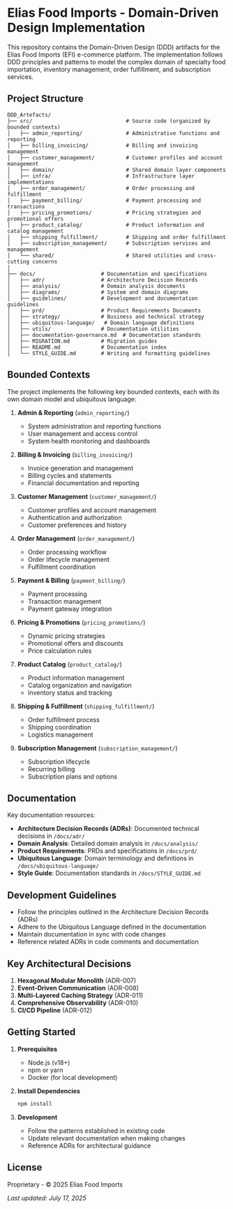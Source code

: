 # Elias Food Imports - Domain-Driven Design Implementation

This repository contains the Domain-Driven Design (DDD) artifacts for the Elias Food Imports (EFI) e-commerce platform. The implementation follows DDD principles and patterns to model the complex domain of specialty food importation, inventory management, order fulfillment, and subscription services.

## Project Structure

```
DDD_Artefacts/
├── src/                              # Source code (organized by bounded contexts)
│   ├── admin_reporting/              # Administrative functions and reporting
│   ├── billing_invoicing/            # Billing and invoicing management
│   ├── customer_management/          # Customer profiles and account management
│   ├── domain/                       # Shared domain layer components
│   ├── infra/                        # Infrastructure layer implementations
│   ├── order_management/             # Order processing and fulfillment
│   ├── payment_billing/              # Payment processing and transactions
│   ├── pricing_promotions/           # Pricing strategies and promotional offers
│   ├── product_catalog/              # Product information and catalog management
│   ├── shipping_fulfillment/         # Shipping and order fulfillment
│   ├── subscription_management/      # Subscription services and management
│   └── shared/                       # Shared utilities and cross-cutting concerns
│
├── docs/                     # Documentation and specifications
│   ├── adr/                  # Architecture Decision Records
│   ├── analysis/             # Domain analysis documents
│   ├── diagrams/             # System and domain diagrams
│   ├── guidelines/           # Development and documentation guidelines
│   ├── prd/                  # Product Requirements Documents
│   ├── strategy/             # Business and technical strategy
│   ├── ubiquitous-language/   # Domain language definitions
│   ├── utils/                # Documentation utilities
│   ├── documentation-governance.md  # Documentation standards
│   ├── MIGRATION.md          # Migration guides
│   ├── README.md             # Documentation index
│   └── STYLE_GUIDE.md        # Writing and formatting guidelines
```

## Bounded Contexts

The project implements the following key bounded contexts, each with its own domain model and ubiquitous language:

1. **Admin & Reporting** (`admin_reporting/`)
   - System administration and reporting functions
   - User management and access control
   - System health monitoring and dashboards

2. **Billing & Invoicing** (`billing_invoicing/`)
   - Invoice generation and management
   - Billing cycles and statements
   - Financial documentation and reporting

3. **Customer Management** (`customer_management/`)
   - Customer profiles and account management
   - Authentication and authorization
   - Customer preferences and history

4. **Order Management** (`order_management/`)
   - Order processing workflow
   - Order lifecycle management
   - Fulfillment coordination

5. **Payment & Billing** (`payment_billing/`)
   - Payment processing
   - Transaction management
   - Payment gateway integration

6. **Pricing & Promotions** (`pricing_promotions/`)
   - Dynamic pricing strategies
   - Promotional offers and discounts
   - Price calculation rules

7. **Product Catalog** (`product_catalog/`)
   - Product information management
   - Catalog organization and navigation
   - Inventory status and tracking

8. **Shipping & Fulfillment** (`shipping_fulfillment/`)
   - Order fulfillment process
   - Shipping coordination
   - Logistics management

9. **Subscription Management** (`subscription_management/`)
   - Subscription lifecycle
   - Recurring billing
   - Subscription plans and options

## Documentation

Key documentation resources:

- **Architecture Decision Records (ADRs)**: Documented technical decisions in `/docs/adr/`
- **Domain Analysis**: Detailed domain analysis in `/docs/analysis/`
- **Product Requirements**: PRDs and specifications in `/docs/prd/`
- **Ubiquitous Language**: Domain terminology and definitions in `/docs/ubiquitous-language/`
- **Style Guide**: Documentation standards in `/docs/STYLE_GUIDE.md`

## Development Guidelines

- Follow the principles outlined in the Architecture Decision Records (ADRs)
- Adhere to the Ubiquitous Language defined in the documentation
- Maintain documentation in sync with code changes
- Reference related ADRs in code comments and documentation

## Key Architectural Decisions

1. **Hexagonal Modular Monolith** (ADR-007)
2. **Event-Driven Communication** (ADR-008)
3. **Multi-Layered Caching Strategy** (ADR-011)
4. **Comprehensive Observability** (ADR-010)
5. **CI/CD Pipeline** (ADR-012)

## Getting Started

1. **Prerequisites**
   - Node.js (v18+)
   - npm or yarn
   - Docker (for local development)

2. **Install Dependencies**
   ```bash
   npm install
   ```

3. **Development**
   - Follow the patterns established in existing code
   - Update relevant documentation when making changes
   - Reference ADRs for architectural guidance

## License

Proprietary - © 2025 Elias Food Imports

_Last updated: July 17, 2025_
